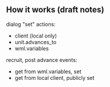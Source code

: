 ## How it works (draft notes)

dialog "set" actions:

* client (local only)
* unit.advances_to
* wml.variables

recruit, post advance events:

* get from wml.variables, set
* get from local client, publicly set
